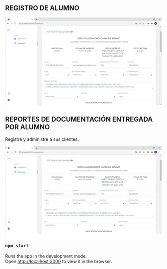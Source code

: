 ## REGISTRO DE ALUMNO

![CHEESE!](public/registro.png)

## REPORTES DE DOCUMENTACIÓN ENTREGADA POR ALUMNO

Registre y administre a sus clientes.

![CHEESE!](public/registro.png)




### `npm start`

Runs the app in the development mode.<br>
Open [http://localhost:3000](http://localhost:3000) to view it in the browser.